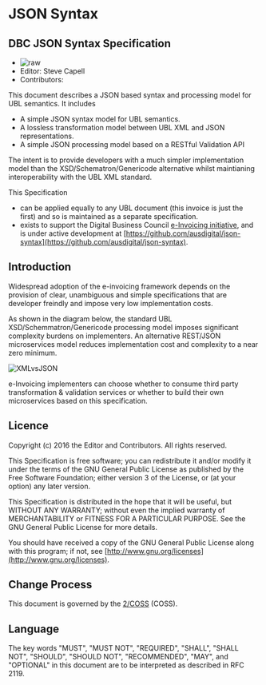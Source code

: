 # JSON Syntax

## DBC JSON Syntax Specification

 * ![raw](http://rfc.unprotocols.org/spec:2/COSS/raw.svg)
 * Editor: Steve Capell
 * Contributors: 

This document describes a JSON based syntax and processing model for UBL semantics. It includes
* A simple JSON syntax model for UBL semantics.
* A lossless transformation model between UBL XML and JSON representations.
* A simple JSON processing model based on a RESTful Validation API 

The intent is to provide developers with a much simpler implementation model than the XSD/Schematron/Genericode alternative whilst maintianing interoperability with the UBL XML standard.

This Specification

 * can be applied equally to any UBL document (this invoice is just the first) and so is maintained as a separate specification.
 * exists to support the Digital Business Council [e-Invoicing initiative](https://ausdigital.github.io), and is under active development at [https://github.com/ausdigital/json-syntax](https://github.com/ausdigital/json-syntax).


## Introduction

Widespread adoption of the e-invoicing framework depends on the provision of clear, unambiguous and simple specifications that are developer freindly and impose very low implementation costs.  

As shown in the diagram below, the standard UBL XSD/Schemmatron/Genericode processing model imposes significant complexity burdens on implementers.  An alternative REST/JSON microservices model reduces implementation cost and complexity to a near zero minimum.

![XMLvsJSON](XML2JSON.png)

e-Invoicing implementers can choose whether to consume third party transformation & validation services or whether to build their own microservices based on this specification.

## Licence

Copyright (c) 2016 the Editor and Contributors. All rights reserved.

This Specification is free software; you can redistribute it and/or modify it under the terms of the GNU General Public License as published by the Free Software Foundation; either version 3 of the License, or (at your option) any later version.

This Specification is distributed in the hope that it will be useful, but WITHOUT ANY WARRANTY; without even the implied warranty of MERCHANTABILITY or FITNESS FOR A PARTICULAR PURPOSE. See the GNU General Public License for more details.

You should have received a copy of the GNU General Public License along with this program; if not, see [http://www.gnu.org/licenses](http://www.gnu.org/licenses).


## Change Process

This document is governed by the [2/COSS](http://rfc.unprotocols.org/spec:2/COSS/) (COSS).


## Language

The key words "MUST", "MUST NOT", "REQUIRED", "SHALL", "SHALL NOT", "SHOULD", "SHOULD NOT", "RECOMMENDED", "MAY", and "OPTIONAL" in this document are to be interpreted as described in RFC 2119.

